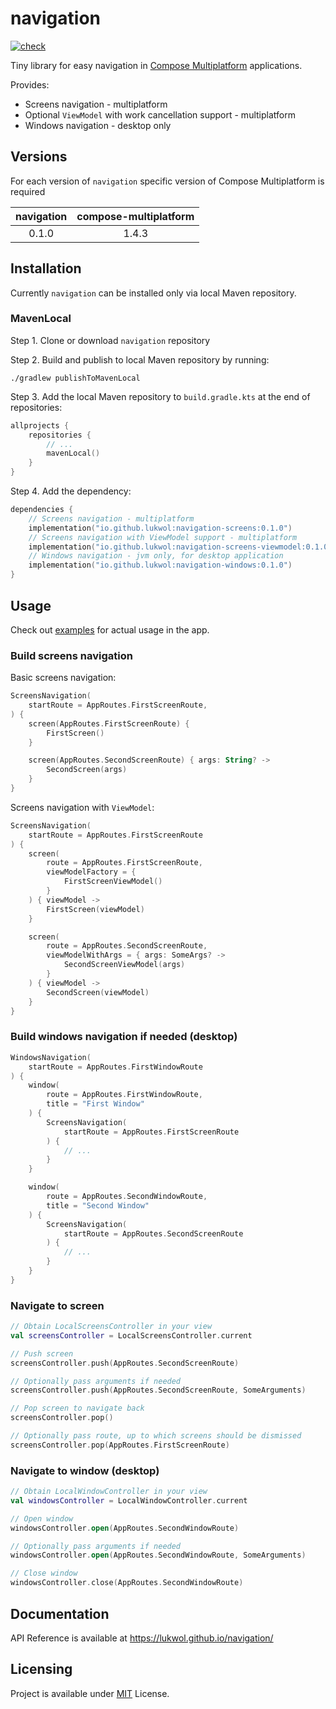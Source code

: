 # navigation

[![check](https://github.com/lukwol/navigation/actions/workflows/check.yml/badge.svg)](https://github.com/lukwol/navigation/actions/workflows/check.yml)

Tiny library for easy navigation in [Compose Multiplatform](https://github.com/JetBrains/compose-jb/)
applications.

Provides:

* Screens navigation - multiplatform
* Optional `ViewModel` with work cancellation support - multiplatform
* Windows navigation - desktop only

## Versions

For each version of `navigation` specific version of Compose Multiplatform is required

| navigation | compose-multiplatform |
|:----------:|:---------------------:|
|   0.1.0    |         1.4.3         |

## Installation

Currently `navigation` can be installed only via local Maven repository.

### MavenLocal

Step 1. Clone or download `navigation` repository

Step 2. Build and publish to local Maven repository by running:

```shell
./gradlew publishToMavenLocal
```

Step 3. Add the local Maven repository to `build.gradle.kts` at the end of repositories:

```kotlin
allprojects {
    repositories {
        // ...
        mavenLocal()
    }
}
```

Step 4. Add the dependency:

```kotlin
dependencies {
    // Screens navigation - multiplatform
    implementation("io.github.lukwol:navigation-screens:0.1.0")
    // Screens navigation with ViewModel support - multiplatform
    implementation("io.github.lukwol:navigation-screens-viewmodel:0.1.0")
    // Windows navigation - jvm only, for desktop application
    implementation("io.github.lukwol:navigation-windows:0.1.0")
}
```

## Usage

Check out [examples](https://github.com/lukwol/navigation/tree/main/examples/) for actual usage in the app.

### Build screens navigation

Basic screens navigation:

```kotlin
ScreensNavigation(
    startRoute = AppRoutes.FirstScreenRoute,
) {
    screen(AppRoutes.FirstScreenRoute) {
        FirstScreen()
    }

    screen(AppRoutes.SecondScreenRoute) { args: String? ->
        SecondScreen(args)
    }
}
```

Screens navigation with `ViewModel`:

```kotlin
ScreensNavigation(
    startRoute = AppRoutes.FirstScreenRoute
) {
    screen(
        route = AppRoutes.FirstScreenRoute,
        viewModelFactory = {
            FirstScreenViewModel()
        }
    ) { viewModel ->
        FirstScreen(viewModel)
    }

    screen(
        route = AppRoutes.SecondScreenRoute,
        viewModelWithArgs = { args: SomeArgs? ->
            SecondScreenViewModel(args)
        }
    ) { viewModel ->
        SecondScreen(viewModel)
    }
}
```

### Build windows navigation if needed (desktop)

```kotlin
WindowsNavigation(
    startRoute = AppRoutes.FirstWindowRoute
) {
    window(
        route = AppRoutes.FirstWindowRoute,
        title = "First Window"
    ) {
        ScreensNavigation(
            startRoute = AppRoutes.FirstScreenRoute
        ) {
            // ...
        }
    }

    window(
        route = AppRoutes.SecondWindowRoute,
        title = "Second Window"
    ) {
        ScreensNavigation(
            startRoute = AppRoutes.SecondScreenRoute
        ) {
            // ...
        }
    }
}
```

### Navigate to screen

```kotlin
// Obtain LocalScreensController in your view
val screensController = LocalScreensController.current

// Push screen
screensController.push(AppRoutes.SecondScreenRoute)

// Optionally pass arguments if needed
screensController.push(AppRoutes.SecondScreenRoute, SomeArguments)

// Pop screen to navigate back
screensController.pop()

// Optionally pass route, up to which screens should be dismissed
screensController.pop(AppRoutes.FirstScreenRoute)
```

### Navigate to window (desktop)

```kotlin
// Obtain LocalWindowController in your view
val windowsController = LocalWindowController.current

// Open window
windowsController.open(AppRoutes.SecondWindowRoute)

// Optionally pass arguments if needed
windowsController.open(AppRoutes.SecondWindowRoute, SomeArguments)

// Close window
windowsController.close(AppRoutes.SecondWindowRoute)
```

## Documentation

API Reference is available at https://lukwol.github.io/navigation/

## Licensing

Project is available under [MIT](https://github.com/lukwol/navigation/blob/main/LICENSE) License.

